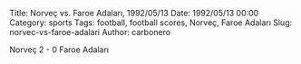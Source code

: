 Title: Norveç vs. Faroe Adaları, 1992/05/13
Date: 1992/05/13 00:00
Category: sports
Tags: football, football scores, Norveç, Faroe Adaları
Slug: norvec-vs-faroe-adalari
Author: carbonero


Norveç 2 - 0 Faroe Adaları
